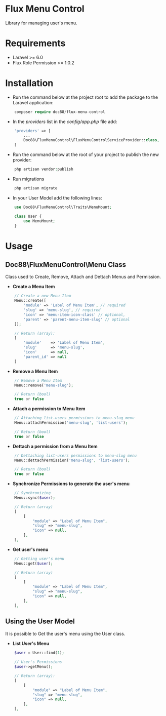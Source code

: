 # Flux Menu Control
Library for managing user's menu.

# Requirements
* Laravel >= 6.0
* Flux Role Permission >= 1.0.2

# Installation

* Run the command below at the project root to add the package to the Laravel application:

```php 
    composer require doc88/flux-menu-control
```

* In the *providers* list in the *config/app.php* file add:

```php     
    'providers' => [
        ...
        Doc88\FluxMenuControl\FluxMenuControlServiceProvider::class,
    ]
```

* Run the command below at the root of your project to publish the new provider:

```php 
    php artisan vendor:publish
```

* Run migrations

```php 
    php artisan migrate
```

* In your User Model add the following lines:

```php     
    use Doc88\FluxMenuControl\Traits\MenuMount;

    class User {
        use MenuMount;
    }
```
# Usage

## Doc88\FluxMenuControl\Menu Class
Class used to Create, Remove, Attach and Dettach Menus and Permission.

* **Create a Menu Item**
```php
    // Create a new Menu Item
    Menu::create([
        'module' => 'Label of Menu Item', // required
        'slug' => 'menu-slug', // required
        'icon' => 'menu-item-icon-class' // optional,
        'parent' => 'parent-menu-item-slug' // optional
    ]);

    // Return (array):
    [
        'module'    => 'Label of Menu Item',
        'slug'      => 'menu-slug',
        'icon'      => null,
        'parent_id' => null
    ]
```

* **Remove a Menu Item**
```php
    // Remove a Menu Item
    Menu::remove('menu-slug');

    // Return (bool)
    true or false
```

* **Attach a permission to Menu Item**
```php
    // Attaching list-users permissions to menu-slug menu
    Menu::attachPermission('menu-slug', 'list-users');

    // Return (bool)
    true or false
```

* **Dettach a permission from a Menu Item**
```php
    // Dettaching list-users permissions to menu-slug menu
    Menu::dettachPermission('menu-slug', 'list-users');

    // Return (bool)
    true or false
```

* **Synchronize Permissions to generate the user's menu**
```php
    // Synchronizing 
    Menu::sync($user);

    // Return (array)
    [
        [
            "module" => "Label of Menu Item",
            "slug" => "menu-slug",
            "icon" => null,
        ],
    ],
```

* **Get user's menu**
```php
    // Getting user's menu
    Menu::get($user);

    // Return (array)
    [
        [
            "module" => "Label of Menu Item",
            "slug" => "menu-slug",
            "icon" => null,
        ],
    ],
```

## Using the User Model
It is possible to Get the user's menu using the User class.

* **List User's Menu**
```php
    $user = User::find(1);
    
    // User's Permissions
    $user->getMenu();

    // Return (array):
    [
        [
            "module" => "Label of Menu Item",
            "slug" => "menu-slug",
            "icon" => null,
        ],
    ],
```
